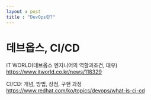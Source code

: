 ```yaml
---
layout : post
title : "DevOps란?"
---
```


# 데브옵스, CI/CD

IT WORLD(데브옵스 엔지니어의 역할과조건, 대우)
https://www.itworld.co.kr/news/118329

CI/CD: 개념, 방법, 장점, 구현 과정
https://www.redhat.com/ko/topics/devops/what-is-ci-cd
